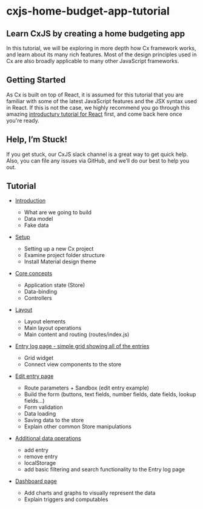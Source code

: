 # cxjs-home-budget-app-tutorial

## Learn CxJS by creating a home budgeting app

In this tutorial, we will be exploring in more depth how Cx framework works, and learn about its many rich features. Most of the design principles used in Cx are also broadly applicable to many other JavaScript frameworks.

## Getting Started 

As Cx is built on top of React, it is assumed for this tutorial that you are familiar with some of the latest JavaScript features and the JSX syntax used in React. If this is not the case, we highly recommend you go through this amazing [introductury tutorial for React](https://reactjs.org/tutorial/tutorial.html) first, and come back here once you're ready.

## Help, I’m Stuck!

If you get stuck, our CxJS slack channel is a great way to get quick help. Also, you can file any issues via GitHub, and we’ll do our best to help you out.

## Tutorial

* [Introduction](tutorial/introduction.md) 
    * What are we going to build
    * Data model
    * Fake data

* [Setup](tutorial/setup.md) 
    * Setting up a new Cx project
    * Examine project folder structure
    * Install Material design theme
    
* [Core concepts](tutorial/core-concepts.md) 
    * Application state (Store)
    * Data-binding
    * Controllers
    
* [Layout](tutorial/layout.md) 
    * Layout elements
    * Main layout operations
    * Main content and routing (routes/index.js)

* [Entry log page - simple grid showing all of the entries](tutorial/entry-log.md) 
   * Grid widget   
   * Connect view components to the store

* [Edit entry page](tutorial/edit-entry.md) 
   * Route parameters + Sandbox (edit entry example)   
   * Build the form (buttons, text fields, number fields, date fields, lookup fields...)
   * Form validation
   * Data loading 
   * Saving data to the store
   * Explain other common Store manipulations
   
* [Additional data operations](tutorial/data-operations.md) 
   * add entry
   * remove entry
   * localStorage
   * add basic filtering and search functionality to the Entry log page

* [Dashboard page](tutorial/dashboard.md) 
   * Add charts and graphs to visually represent the data
   * Explain triggers and computables



